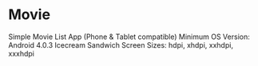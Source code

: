 # Movie
Simple Movie List App (Phone & Tablet compatible)
Minimum OS Version: Android 4.0.3 Icecream Sandwich
Screen Sizes: hdpi, xhdpi, xxhdpi, xxxhdpi


